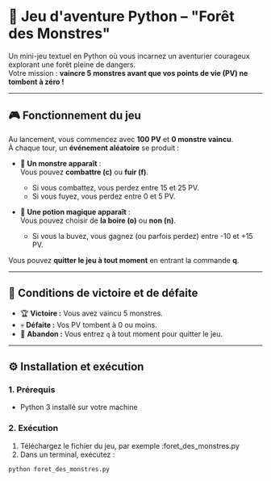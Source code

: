 # 🏰 Jeu d'aventure Python – "Forêt des Monstres"

Un mini-jeu textuel en Python où vous incarnez un aventurier courageux explorant une forêt pleine de dangers.  
Votre mission : **vaincre 5 monstres avant que vos points de vie (PV) ne tombent à zéro !**

---

## 🎮 Fonctionnement du jeu

Au lancement, vous commencez avec **100 PV** et **0 monstre vaincu**.  
À chaque tour, un **événement aléatoire** se produit :

- 👹 **Un monstre apparaît** :  
  Vous pouvez **combattre (c)** ou **fuir (f)**.  
  - Si vous combattez, vous perdez entre 15 et 25 PV.  
  - Si vous fuyez, vous perdez entre 0 et 5 PV.  

- 🧪 **Une potion magique apparaît** :  
  Vous pouvez choisir de **la boire (o)** ou **non (n)**.  
  - Si vous la buvez, vous gagnez (ou parfois perdez) entre -10 et +15 PV.

Vous pouvez **quitter le jeu à tout moment** en entrant la commande **q**.

---

## 🧾 Conditions de victoire et de défaite

- 🏆 **Victoire :** Vous avez vaincu 5 monstres.
- 💀 **Défaite :** Vos PV tombent à 0 ou moins.
- 👋 **Abandon :** Vous entrez `q` à tout moment pour quitter le jeu.

---

## ⚙️ Installation et exécution

### 1. Prérequis
- Python 3 installé sur votre machine

### 2. Exécution
1. Téléchargez le fichier du jeu, par exemple :foret_des_monstres.py
2. Dans un terminal, exécutez :
```bash
python foret_des_monstres.py
